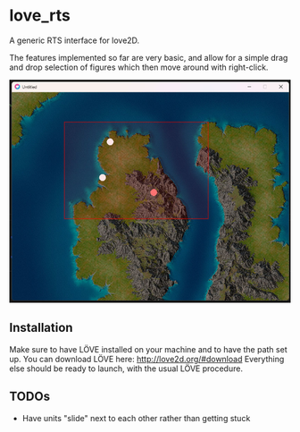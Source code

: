 # love_rts
A generic RTS interface for love2D.

The features implemented so far are very basic, and allow for a simple drag and drop selection of figures which then move around with right-click.

![alt text](https://github.com/thelazyone/love_rts/blob/main/docs/basic_screen.jpg?raw=true)

## Installation

Make sure to have LÖVE installed on your machine and to have the path set up. 
You can download LÖVE here: http://love2d.org/#download
Everything else should be ready to launch, with the usual LÖVE procedure.


## TODOs

* Have units "slide" next to each other rather than getting stuck
